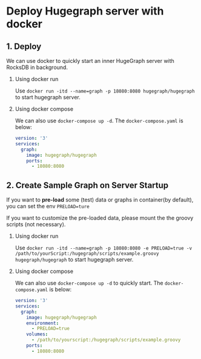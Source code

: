 # Deploy Hugegraph server with docker

## 1. Deploy

We can use docker to quickly start an inner HugeGraph server with RocksDB in background.

1. Using docker run

    Use `docker run -itd --name=graph -p 18080:8080 hugegraph/hugegraph` to start hugegraph server.

2. Using docker compose

    We can also use `docker-compose up -d`.  The `docker-compose.yaml` is below:

    ```yaml
    version: '3'
    services:
      graph:
        image: hugegraph/hugegraph
        ports:
          - 18080:8080
    ```

## 2. Create Sample Graph on Server Startup

If you want to **pre-load** some (test) data or graphs in container(by default), you can set the env `PRELOAD=ture`

If you want to customize the pre-loaded data, please mount the the groovy scripts (not necessary).

1. Using docker run

    Use `docker run -itd --name=graph -p 18080:8080 -e PRELOAD=true -v /path/to/yourScript:/hugegraph/scripts/example.groovy hugegraph/hugegraph`
    to start hugegraph server.

3. Using docker compose 
    
    We can also use `docker-compose up -d` to quickly start. The `docker-compose.yaml` is below:

    ```yaml
    version: '3'
    services:
      graph:
        image: hugegraph/hugegraph
        environment:
          - PRELOAD=true
        volumes:
          - /path/to/yourscript:/hugegraph/scripts/example.groovy
        ports:
          - 18080:8080
    ```
